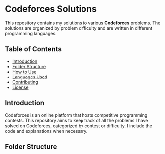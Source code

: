 # Codeforces Solutions

This repository contains my solutions to various **Codeforces** problems. The solutions are organized by problem difficulty and are written in different programming languages.

## Table of Contents

- [Introduction](#introduction)
- [Folder Structure](#folder-structure)
- [How to Use](#how-to-use)
- [Languages Used](#languages-used)
- [Contributing](#contributing)
- [License](#license)

## Introduction

Codeforces is an online platform that hosts competitive programming contests. This repository aims to keep track of all the problems I have solved on Codeforces, categorized by contest or difficulty. I include the code and explanations when necessary.

## Folder Structure

